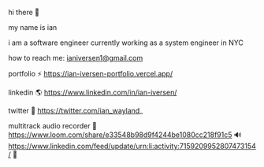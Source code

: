 hi there 👋

my name is ian

i am a software engineer currently working as a system engineer in NYC

  
how to reach me: ianiversen1@gmail.com

portfolio ⚡️ https://ian-iversen-portfolio.vercel.app/

linkedin 🌎 https://www.linkedin.com/in/ian-iversen/

twitter 🐣 https://twitter.com/ian_wayland_ 

multitrack audio recorder 🎤 https://www.loom.com/share/e33548b98d9f4244be1080cc218f91c5 🔊 https://www.linkedin.com/feed/update/urn:li:activity:7159209952807473154/ 🎼
